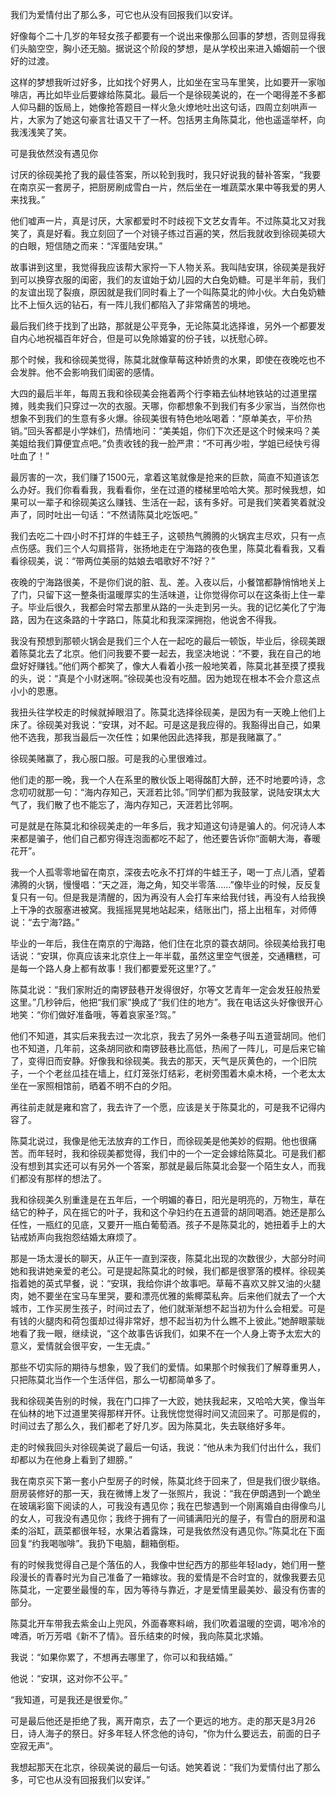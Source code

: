 我们为爱情付出了那么多，可它也从没有回报我们以安详。  
  
好像每个二十几岁的年轻女孩子都要有一个说出来像那么回事的梦想，否则显得我们头脑空空，胸小还无脑。据说这个阶段的梦想，是从学校出来进入婚姻前一个很好的过渡。  
  
这样的梦想我听过好多，比如找个好男人，比如坐在宝马车里笑，比如要开一家咖啡店，再比如毕业后要嫁给陈莫北。最后一个是徐砚美说的，在一个喝得差不多都人仰马翻的饭局上，她像抢答题目一样火急火燎地吐出这句话，四周立刻哄声一片，大家为了她这句豪言壮语又干了一杯。包括男主角陈莫北，他也遥遥举杯，向我浅浅笑了笑。  
  
可是我依然没有遇见你  
  
讨厌的徐砚美抢了我的最佳答案，所以轮到我时，我只好说我的替补答案，“我要在南京买一套房子，把厨房刷成雪白一片，然后坐在一堆蔬菜水果中等我爱的男人来找我。”  
  
他们嘘声一片，真是讨厌，大家都爱时不时歧视下文艺女青年。不过陈莫北又对我笑了，真是好看。我立刻回了一个对镜子练过百遍的笑，然后我就收到徐砚美硕大的白眼，短信随之而来：“浑蛋陆安琪。”  
  
故事讲到这里，我觉得我应该帮大家捋一下人物关系。我叫陆安琪，徐砚美是我好到可以换穿衣服的闺密，我们的友谊始于幼儿园的大白兔奶糖。可是半年前，我们的友谊出现了裂痕，原因就是我们同时看上了一个叫陈莫北的帅小伙。大白兔奶糖比不上恒久远的钻石，有一阵儿我们都陷入了非常痛苦的境地。  
  
最后我们终于找到了出路，那就是公平竞争，无论陈莫北选择谁，另外一个都要发自内心地祝福百年好合，但是可以免除婚宴的份子钱，以抚慰心碎。  
  
那个时候，我和徐砚美觉得，陈莫北就像草莓这种娇贵的水果，即使在夜晚吃也不会发胖。他不会影响我们闺密的感情。  
  
大四的最后半年，每周五我和徐砚美会拖着两个行李箱去仙林地铁站的过道里摆摊，贱卖我们只穿过一次的衣服。天哪，你都想象不到我们有多少家当，当然你也想象不到我们的生意有多火爆。徐砚美很有特色地吆喝着：“原单美衣，平价热销。”回头客都是小学妹们，热情地问：“美美姐，你们下次还是这个时候来吗？美美姐给我们算便宜点吧。”负责收钱的我一脸严肃：“不可再少啦，学姐已经快亏得吐血了！”  
  
最厉害的一次，我们赚了1500元，拿着这笔就像是抢来的巨款，简直不知道该怎么办好。我们你看看我，我看看你，坐在过道的楼梯里哈哈大笑。那时候我想，如果可以一辈子和徐砚美这么赚钱、生活在一起，该有多好。可是我们笑着笑着就没声了，同时吐出一句话：“不然请陈莫北吃饭吧。”  
  
我们去吃二十四小时不打烊的牛蛙王子，这顿热气腾腾的火锅宾主尽欢，只有一点点伤感。我们三个人勾肩搭背，张扬地走在宁海路的夜色里，陈莫北看看我，又看看徐砚美，说：“带两位美丽的姑娘去唱歌好不?好？”  
  
夜晚的宁海路很美，不是你们说的脏、乱、差。入夜以后，小餐馆都静悄悄地关上了门，只留下这一整条街温暖厚实的生活味道，让你觉得你可以在这条街上住一辈子。毕业后很久，我都会时常去那里从路的一头走到另一头。我的记忆美化了宁海路，因为在这条路的十字路口，陈莫北和我深深拥抱，他说舍不得我。  
  
我没有预想到那顿火锅会是我们三个人在一起吃的最后一顿饭，毕业后，徐砚美跟着陈莫北去了北京。他们问我要不要一起去，我坚决地说：“不要，我在自己的地盘好好赚钱。”他们两个都笑了，像大人看着小孩一般地笑着，陈莫北甚至摸了摸我的头，说：“真是个小财迷啊。”徐砚美也没有吃醋。因为她现在根本不会介意这点小小的恩惠。  
  
我扭头往学校走的时候就掉眼泪了。陈莫北选择徐砚美，是因为有一天晚上他们上床了。徐砚美对我说：“安琪，对不起。可是这是我应得的。我豁得出自己，如果他不选我，那我当最后一次任性；如果他因此选择我，那是我赌赢了。”  
  
徐砚美赌赢了，我心服口服。可是我的心里很难过。  
  
他们走的那一晚，我一个人在系里的散伙饭上喝得酩酊大醉，还不时地要吟诗，念念叨叨就那一句：“海内存知己，天涯若比邻。”同学们都为我鼓掌，说陆安琪太大气了，我们散了也不能忘了，海内存知己，天涯若比邻啊。  
  
可是就是在陈莫北和徐砚美走的一年多后，我才知道这句诗是骗人的。何况诗人本来都是骗子，他们自己都穷得连泡面都吃不起了，他还要告诉你“面朝大海，春暖花开”。  
  
我一个人孤零零地留在南京，深夜去吃永不打烊的牛蛙王子，喝一丁点儿酒，望着沸腾的火锅，慢慢唱：“天之涯，海之角，知交半零落……”像毕业的时候，反反复复只有一句。但是我是清醒的，因为再没有人会打车来给我付钱，再没有人给我换上干净的衣服塞进被窝。我摇摇晃晃地站起来，结账出门，搭上出租车，对师傅说：“去宁海?路。”  
  
毕业的一年后，我住在南京的宁海路，他们住在北京的蓑衣胡同。徐砚美给我打电话说：“安琪，你真应该来北京住上一年半载，虽然这里空气很差，交通糟糕，可是每一个路人身上都有故事！我们都要爱死这里?了。”  
  
陈莫北说：“我们家附近的南锣鼓巷开发得很好，尔等文艺青年一定会发狂般热爱这里。”几秒钟后，他把“我们家”换成了“我们住的地方”。我在电话这头好像很开心地笑：“你们做好准备哦，等着哀家圣?驾。”  
  
他们不知道，其实后来我去过一次北京，我去了另外一条巷子叫五道营胡同。他们也不知道，几年前，这条胡同欲和南锣鼓巷比高低，热闹了一阵儿，可是后来它输了，变得旧而安静。好像我和徐砚美。我去的那天，天气是灰黄色的，一个旧院子，一个个老丝瓜挂在墙上，红灯笼张灯结彩，老树旁围着木桌木椅，一个老太太坐在一家照相馆前，晒着不明不白的夕阳。  
  
再往前走就是雍和宫了，我去许了一个愿，应该是关于陈莫北的，可是我不记得内容了。  
  
陈莫北说过，我像是他无法放弃的工作日，而徐砚美是他美妙的假期。他也很痛苦。而年轻时，我和徐砚美都觉得，我们中的一个一定会嫁给陈莫北。可是我们都没有想到其实还可以有另外一个答案，那就是最后陈莫北会娶一个陌生女人，而我们都没有那样的想法了。  
  
我和徐砚美久别重逢是在五年后，一个明媚的春日，阳光是明亮的，万物生，草在结它的种子，风在摇它的叶子，我和这个孕妇约在五道营的胡同喝酒。她还是那么任性，一瓶红的见底，又要开一瓶白葡萄酒。孩子不是陈莫北的，她扭着手上的大钻戒娇声向我抱怨结婚太麻烦了。  
  
那是一场太漫长的聊天，从正午一直到深夜，陈莫北出现的次数很少，大部分时间她和我讲她亲爱的老公。可是提起陈莫北的时候，我们都是很寥落的模样。徐砚美指着她的英式早餐，说：“安琪，我给你讲个故事吧。草莓不喜欢又胖又油的火腿肉，她不要坐在宝马车里哭，要和漂亮优雅的紫椰菜私奔。后来他们就去了一个大城市，工作买房生孩子，时间过去了，他们就渐渐想不起当初为什么会相爱。可是有钱的火腿肉和荷包蛋却过得非常好，想不起当初为什么瞧不上彼此。”她醉眼蒙眬地看了我一眼，继续说，“这个故事告诉我们，如果不在一个人身上寄予太宏大的意义，爱情就会很平安，一生无虞。”  
  
那些不切实际的期待与想象，毁了我们的爱情。如果那个时候我们了解尊重男人，只把陈莫北当作一个生活伴侣，那么一切都简单多了。  
  
我和徐砚美告别的时候，我在门口摔了一大跤，她扶我起来，又哈哈大笑，像当年在仙林的地下过道里笑得那样开怀。让我恍惚觉得时间又流回来了。可那是假的，时间过去了那么久，我们都老了好几岁。因为陈莫北，失去联络好多年。  
  
走的时候我回头对徐砚美说了最后一句话，我说：“他从未为我们付出什么，我们却都以为在他身上看到了翅膀。”  
  
我在南京买下第一套小户型房子的时候，陈莫北终于回来了，但是我们很少联络。厨房装修好的那一天，我在微博上发了一张照片，我说：“我在伊朗遇到一个跪坐在玻璃彩窗下阅读的人，可我没有遇见你；我在巴黎遇到一个刚离婚自由得像鸟儿的女人，可我没有遇见你；我终于拥有了一间铺满阳光的屋子，有雪白的厨房和温柔的浴缸，蔬菜都很年轻，水果沾着露珠，可是我依然没有遇见你。”陈莫北在下面回复“约我喝咖啡”。我扔下电脑，翻箱倒柜。  
  
有的时候我觉得自己是个落伍的人，我像中世纪西方的那些年轻lady，她们用一整段漫长的青春时光为自己准备了一箱嫁妆。我的爱情是不合时宜的，就像我要去见陈莫北，一定要坐最慢的车，因为等待与靠近，才是爱情里最美妙、最没有伤害的部分。  
  
陈莫北开车带我去紫金山上兜风，外面春寒料峭，我们吹着温暖的空调，喝冷冷的啤酒，听万芳唱《新不了情》。音乐结束的时候，我向陈莫北求婚。  
  
我说：“如果你累了，不想再去哪里了，你可以和我结婚。”  
  
他说：“安琪，这对你不公平。”  
  
“我知道，可是我还是很爱你。”  
  
可是最后他还是拒绝了我，离开南京，去了一个更远的地方。走的那天是3月26日，诗人海子的祭日。好多年轻人怀念他的诗句，“你为什么要远去，前面的日子空寂无声”。  
  
我想起那天在北京，徐砚美说的最后一句话。她笑着说：“我们为爱情付出了那么多，可它也从没有回报我们以安详。”